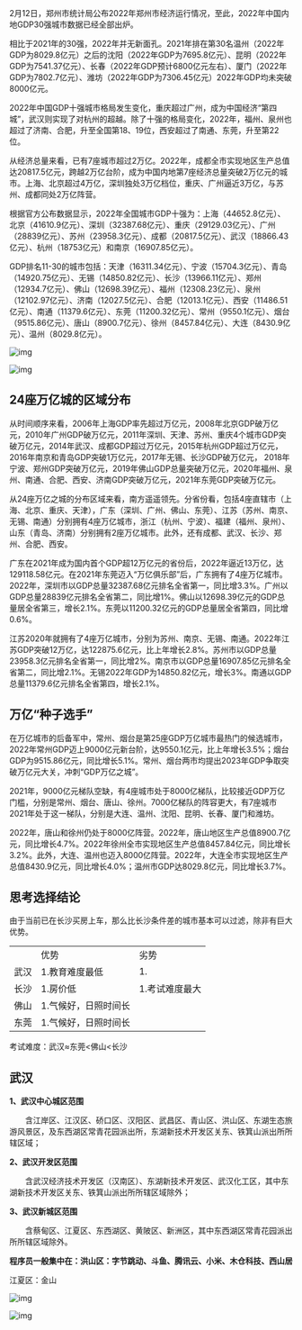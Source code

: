 2月12日，郑州市统计局公布2022年郑州市经济运行情况，至此，2022年中国内地GDP30强城市数据已经全部出炉。

相比于2021年的30强，2022年并无新面孔。2021年排在第30名温州（2022年GDP为8029.8亿元）之后的沈阳（2022年GDP为7695.8亿元）、昆明（2022年GDP为7541.37亿元）、长春（2022年GDP预计6800亿元左右）、厦门（2022年GDP为7802.7亿元）、潍坊（2022年GDP为7306.45亿元）2022年GDP均未突破8000亿元。

2022年中国GDP十强城市格局发生变化，重庆超过广州，成为中国经济“第四城”，武汉则实现了对杭州的超越。除了十强的格局变化，2022年，福州、泉州也超过了济南、合肥，升至全国第18、19位，西安超过了南通、东莞，升至第22位。

从经济总量来看，已有7座城市超过2万亿。2022年，成都全市实现地区生产总值达20817.5亿元，跨越2万亿台阶，成为中国内地第7座经济总量突破2万亿元的城市。上海、北京超过4万亿，深圳独处3万亿档位，重庆、广州逼近3万亿，与苏州、成都同处2万亿阵营。

根据官方公布数据显示，2022年全国城市GDP十强为：上海（44652.8亿元）、北京（41610.9亿元）、深圳（32387.68亿元）、重庆（29129.03亿元）、广州（28839亿元）、苏州（23958.3亿元）、成都（20817.5亿元）、武汉（18866.43亿元）、杭州（18753亿元）和南京（16907.85亿元）。

GDP排名11-30的城市包括：天津（16311.34亿元）、宁波（15704.3亿元）、青岛（14920.75亿元）、无锡（14850.82亿元）、长沙（13966.11亿元）、郑州（12934.7亿元）、佛山（12698.39亿元）、福州（12308.23亿元）、泉州（12102.97亿元）、济南（12027.5亿元）、合肥（12013.1亿元）、西安（11486.51亿元）、南通（11379.6亿元）、东莞（11200.32亿元）、常州（9550.1亿元）、烟台（9515.86亿元）、唐山（8900.7亿元）、徐州（8457.84亿元）、大连（8430.9亿元）、温州（8029.8亿元）。

![img](https://raw.githubusercontent.com/qkd90/figureBed/main/202302172039001.png)

![img](https://raw.githubusercontent.com/qkd90/figureBed/main/202302172039052.jpeg)

## 24座万亿城的区域分布

从时间顺序来看，2006年上海GDP率先超过万亿元，2008年北京GDP破万亿元，2010年广州GDP破万亿元，2011年深圳、天津、苏州、重庆4个城市GDP突破万亿元，2014年武汉、成都GDP超过万亿元，2015年杭州GDP超过万亿元，2016年南京和青岛GDP突破1万亿元，2017年无锡、长沙GDP破万亿元， 2018年宁波、郑州GDP突破万亿元，2019年佛山GDP总量突破万亿元，2020年福州、泉州、南通、合肥、西安、济南GDP突破万亿元，2021年东莞GDP突破万亿元。

从24座万亿之城的分布区域来看，南方遥遥领先。分省份看，包括4座直辖市（上海、北京、重庆、天津），广东（深圳、广州、佛山、东莞）、江苏（苏州、南京、无锡、南通）分别拥有4座万亿城市，浙江（杭州、宁波）、福建（福州、泉州）、山东（青岛、济南）分别拥有2座万亿城市。此外，还有成都、武汉、长沙、郑州、合肥、西安。

广东在2021年成为国内首个GDP超12万亿元的省份后，2022年逼近13万亿，达129118.58亿元。在2021年东莞迈入“万亿俱乐部”后，广东拥有了4座万亿城市。2022年，深圳市以GDP总量32387.68亿元排名全省第一，同比增3.3%。广州以GDP总量28839亿元排名全省第二，同比增1%。佛山以12698.39亿元的GDP总量居全省第三，增长2.1%。东莞以11200.32亿元的GDP总量居全省第四，同比增0.6%。

江苏2020年就拥有了4座万亿城市，分别为苏州、南京、无锡、南通。2022年江苏GDP突破12万亿，达122875.6亿元，比上年增长2.8%。苏州市以GDP总量23958.3亿元排名全省第一，同比增2%。南京市以GDP总量16907.85亿元排名全省第二，同比增2.1%。无锡2022年GDP为14850.82亿元，增长3%。南通以GDP总量11379.6亿元排名全省第四，增长2.1%。

## 万亿“种子选手”

在万亿城市的后备军中，常州、烟台是第25座GDP万亿城市最热门的候选城市，2022年常州GDP迈上9000亿元新台阶，达9550.1亿元，比上年增长3.5%；烟台GDP为9515.86亿元，同比增长5.1%。常州、烟台两市均提出2023年GDP争取突破万亿元大关，冲刺“GDP万亿之城”。

2021年，9000亿元梯队空缺，有4座城市处于8000亿梯队，比较接近GDP万亿门槛，分别是常州、烟台、唐山、徐州。7000亿梯队的阵容更大，有7座城市2021年处于这一梯队，分别是大连、温州、沈阳、昆明、长春、厦门和潍坊。

2022年，唐山和徐州仍处于8000亿阵营。2022年，唐山地区生产总值8900.7亿元，同比增长4.7%。2022年徐州全市实现地区生产总值8457.84亿元，同比增长3.2%。此外，大连、温州也迈入8000亿阵营。2022年，大连全市实现地区生产总值8430.9亿元，同比增长4.0%；温州市GDP达8029.8亿元，同比增长3.7%。

## 思考选择结论

由于当前已在长沙买房上车，那么比长沙条件差的城市基本可以过滤，除非有巨大优势。

|      |                      |                |
| ---- | -------------------- | -------------- |
|      | 优势                 | 劣势           |
| 武汉 | 1.教育难度最低<br /> | 1.             |
| 长沙 | 1.房价低             | 1.考试难度最大 |
| 佛山 | 1.气候好，日照时间长 |                |
| 东莞 | 1.气候好，日照时间长 |                |



考试难度：武汉≈东莞<佛山<长沙



## 武汉

**1、武汉中心城区范围**

　　含江岸区、江汉区、硚口区、汉阳区、武昌区、青山区、洪山区、东湖生态旅游风景区，及东西湖区常青花园派出所，东湖新技术开发区关东、铁箕山派出所所辖区域；

**2、武汉开发区范围**

　　含武汉经济技术开发区（汉南区）、东湖新技术开发区、武汉化工区，其中东湖新技术开发区关东、铁箕山派出所所辖区域除外；

**3、武汉新城区范围**

　　含蔡甸区、江夏区、东西湖区、黄陂区、新洲区，其中东西湖区常青花园派出所所辖区域除外。

**程序员一般集中在：洪山区：字节跳动、斗鱼、腾讯云、小米、木仓科技、西山居**

江夏区：金山

![img](https://raw.githubusercontent.com/qkd90/figureBed/main/202302211702532.jpeg)

![img](https://raw.githubusercontent.com/qkd90/figureBed/main/202302211702580.gif)
